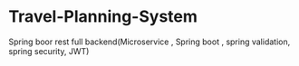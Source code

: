 # Travel-Planning-System

Spring boor rest full backend(Microservice , Spring boot , spring validation, spring security, JWT)

